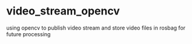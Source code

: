 # video_stream_opencv
using opencv to publish video stream and store video files in rosbag for future processing 
